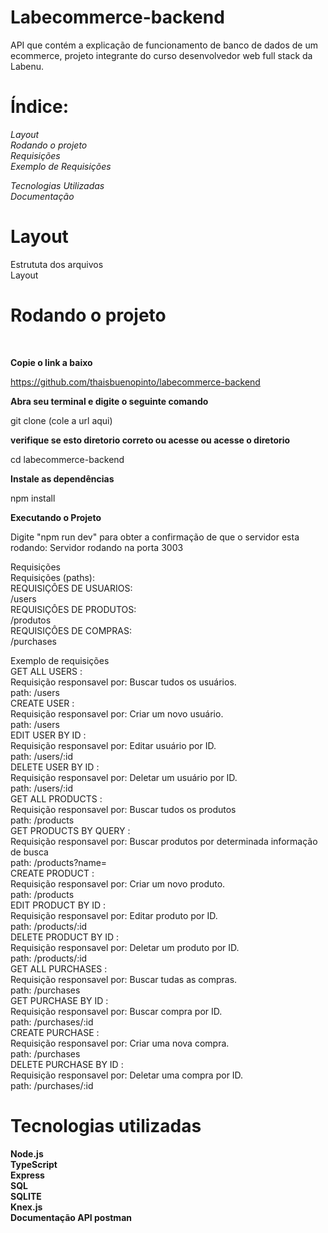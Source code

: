 <h1>Labecommerce-backend</h1>
API que contém a explicação de funcionamento de banco de dados de um ecommerce, projeto integrante do curso desenvolvedor web full stack da Labenu.

<h1>Índice:</h1>
<em>Layout</em><br>
<em>Rodando o projeto</em><br>
<em>Requisições</em><br>
<em>Exemplo de Requisições</em><br>

<em>Tecnologias Utilizadas</em><br>
<em>Documentação</em><br>

<h1>Layout</h1>
Estrututa dos arquivos<br>
Layout<br>
<h1>Rodando o projeto</h1><br>

<strong> Copie o link a baixo </strong><br>

https://github.com/thaisbuenopinto/labecommerce-backend<br>

<strong> Abra seu terminal e digite o seguinte comando</strong><br>

git clone (cole a url aqui)<br>

<strong> verifique se esto diretorio correto ou acesse ou acesse o diretorio</strong><br>

cd labecommerce-backend<br>

<strong> Instale as dependências</strong><br>

npm install<br>

<strong> Executando o Projeto</strong><br>

Digite "npm run dev" para obter a confirmação de que o servidor esta rodando: Servidor rodando na porta 3003 <br>

Requisições<br>
Requisições (paths):<br>
REQUISIÇÔES DE USUARIOS:<br>
/users<br>
REQUISIÇÔES DE PRODUTOS:<br>
/produtos<br>
REQUISIÇÔES DE COMPRAS:<br>
/purchases<br>

Exemplo de requisições<br>
GET ALL USERS :<br>
Requisição responsavel por: Buscar tudos os usuários.<br>
path: /users<br>
CREATE USER :<br>
Requisição responsavel por: Criar um novo usuário.<br>
path: /users<br>
EDIT USER BY ID :<br>
Requisição responsavel por: Editar usuário por ID.<br>
path: /users/:id<br>
DELETE USER BY ID :<br>
Requisição responsavel por: Deletar um usuário por ID.<br>
path: /users/:id<br>
GET ALL PRODUCTS :<br>
Requisição responsavel por: Buscar tudos os produtos<br>
path: /products<br>
GET PRODUCTS BY QUERY :<br>
Requisição responsavel por: Buscar produtos por determinada informação de busca<br>
path: /products?name=<br>
CREATE PRODUCT :<br>
Requisição responsavel por: Criar um novo produto.<br>
path: /products<br>
EDIT PRODUCT BY ID :<br>
Requisição responsavel por: Editar produto por ID.<br>
path: /products/:id<br>
DELETE PRODUCT BY ID :<br>
Requisição responsavel por: Deletar um produto por ID.<br>
path: /products/:id<br>
GET ALL PURCHASES :<br>
Requisição responsavel por: Buscar tudas as compras.<br>
path: /purchases<br>
GET PURCHASE BY ID :<br>
Requisição responsavel por: Buscar compra por ID.<br>
path: /purchases/:id<br>
CREATE PURCHASE :<br>
Requisição responsavel por: Criar uma nova compra.<br>
path: /purchases<br>
DELETE PURCHASE BY ID :<br>
Requisição responsavel por: Deletar uma compra por ID.<br>
path: /purchases/:id<br>





# Tecnologias utilizadas

<strong>Node.js</strong><br>
<strong>TypeScript</strong><br>
<strong>Express</strong><br>
<strong>SQL</strong><br>
<strong>SQLITE</strong><br>
<strong>Knex.js</strong><br>
<strong>Documentação API postman</strong><br>
